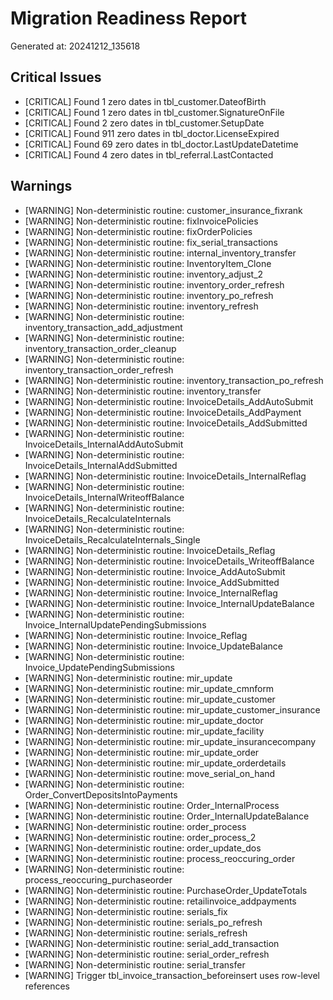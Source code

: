 # Migration Readiness Report

Generated at: 20241212_135618

## Critical Issues

- [CRITICAL] Found 1 zero dates in tbl_customer.DateofBirth
- [CRITICAL] Found 1 zero dates in tbl_customer.SignatureOnFile
- [CRITICAL] Found 2 zero dates in tbl_customer.SetupDate
- [CRITICAL] Found 911 zero dates in tbl_doctor.LicenseExpired
- [CRITICAL] Found 69 zero dates in tbl_doctor.LastUpdateDatetime
- [CRITICAL] Found 4 zero dates in tbl_referral.LastContacted

## Warnings

- [WARNING] Non-deterministic routine: customer_insurance_fixrank
- [WARNING] Non-deterministic routine: fixInvoicePolicies
- [WARNING] Non-deterministic routine: fixOrderPolicies
- [WARNING] Non-deterministic routine: fix_serial_transactions
- [WARNING] Non-deterministic routine: internal_inventory_transfer
- [WARNING] Non-deterministic routine: InventoryItem_Clone
- [WARNING] Non-deterministic routine: inventory_adjust_2
- [WARNING] Non-deterministic routine: inventory_order_refresh
- [WARNING] Non-deterministic routine: inventory_po_refresh
- [WARNING] Non-deterministic routine: inventory_refresh
- [WARNING] Non-deterministic routine: inventory_transaction_add_adjustment
- [WARNING] Non-deterministic routine: inventory_transaction_order_cleanup
- [WARNING] Non-deterministic routine: inventory_transaction_order_refresh
- [WARNING] Non-deterministic routine: inventory_transaction_po_refresh
- [WARNING] Non-deterministic routine: inventory_transfer
- [WARNING] Non-deterministic routine: InvoiceDetails_AddAutoSubmit
- [WARNING] Non-deterministic routine: InvoiceDetails_AddPayment
- [WARNING] Non-deterministic routine: InvoiceDetails_AddSubmitted
- [WARNING] Non-deterministic routine: InvoiceDetails_InternalAddAutoSubmit
- [WARNING] Non-deterministic routine: InvoiceDetails_InternalAddSubmitted
- [WARNING] Non-deterministic routine: InvoiceDetails_InternalReflag
- [WARNING] Non-deterministic routine: InvoiceDetails_InternalWriteoffBalance
- [WARNING] Non-deterministic routine: InvoiceDetails_RecalculateInternals
- [WARNING] Non-deterministic routine: InvoiceDetails_RecalculateInternals_Single
- [WARNING] Non-deterministic routine: InvoiceDetails_Reflag
- [WARNING] Non-deterministic routine: InvoiceDetails_WriteoffBalance
- [WARNING] Non-deterministic routine: Invoice_AddAutoSubmit
- [WARNING] Non-deterministic routine: Invoice_AddSubmitted
- [WARNING] Non-deterministic routine: Invoice_InternalReflag
- [WARNING] Non-deterministic routine: Invoice_InternalUpdateBalance
- [WARNING] Non-deterministic routine: Invoice_InternalUpdatePendingSubmissions
- [WARNING] Non-deterministic routine: Invoice_Reflag
- [WARNING] Non-deterministic routine: Invoice_UpdateBalance
- [WARNING] Non-deterministic routine: Invoice_UpdatePendingSubmissions
- [WARNING] Non-deterministic routine: mir_update
- [WARNING] Non-deterministic routine: mir_update_cmnform
- [WARNING] Non-deterministic routine: mir_update_customer
- [WARNING] Non-deterministic routine: mir_update_customer_insurance
- [WARNING] Non-deterministic routine: mir_update_doctor
- [WARNING] Non-deterministic routine: mir_update_facility
- [WARNING] Non-deterministic routine: mir_update_insurancecompany
- [WARNING] Non-deterministic routine: mir_update_order
- [WARNING] Non-deterministic routine: mir_update_orderdetails
- [WARNING] Non-deterministic routine: move_serial_on_hand
- [WARNING] Non-deterministic routine: Order_ConvertDepositsIntoPayments
- [WARNING] Non-deterministic routine: Order_InternalProcess
- [WARNING] Non-deterministic routine: Order_InternalUpdateBalance
- [WARNING] Non-deterministic routine: order_process
- [WARNING] Non-deterministic routine: order_process_2
- [WARNING] Non-deterministic routine: order_update_dos
- [WARNING] Non-deterministic routine: process_reoccuring_order
- [WARNING] Non-deterministic routine: process_reoccuring_purchaseorder
- [WARNING] Non-deterministic routine: PurchaseOrder_UpdateTotals
- [WARNING] Non-deterministic routine: retailinvoice_addpayments
- [WARNING] Non-deterministic routine: serials_fix
- [WARNING] Non-deterministic routine: serials_po_refresh
- [WARNING] Non-deterministic routine: serials_refresh
- [WARNING] Non-deterministic routine: serial_add_transaction
- [WARNING] Non-deterministic routine: serial_order_refresh
- [WARNING] Non-deterministic routine: serial_transfer
- [WARNING] Trigger tbl_invoice_transaction_beforeinsert uses row-level references

